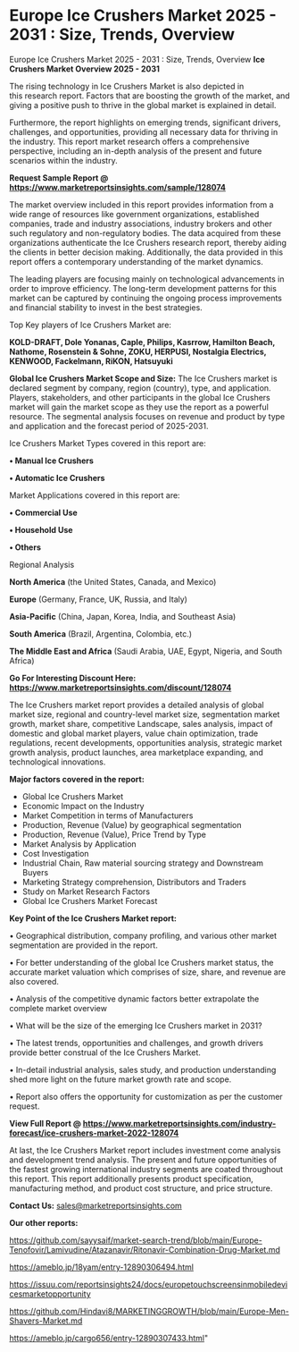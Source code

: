 # Europe Ice Crushers Market 2025 - 2031 : Size, Trends, Overview
 Europe Ice Crushers Market 2025 - 2031 : Size, Trends, Overview
<Strong> Ice Crushers Market Overview 2025 - 2031</strong>

The rising technology in Ice Crushers Market is also depicted in this research report. Factors that are boosting the growth of the market, and giving a positive push to thrive in the global market is explained in detail.

Furthermore, the report highlights on emerging trends, significant drivers, challenges, and opportunities, providing all necessary data for thriving in the industry. This report market research offers a comprehensive perspective, including an in-depth analysis of the present and future scenarios within the industry.

<strong>Request Sample Report @ <a href=https://www.marketreportsinsights.com/sample/128074>https://www.marketreportsinsights.com/sample/128074</a></strong>

The market overview included in this report provides information from a wide range of resources like government organizations, established companies, trade and industry associations, industry brokers and other such regulatory and non-regulatory bodies. The data acquired from these organizations authenticate the Ice Crushers research report, thereby aiding the clients in better decision making. Additionally, the data provided in this report offers a contemporary understanding of the market dynamics.

The leading players are focusing mainly on technological advancements in order to improve efficiency. The long-term development patterns for this market can be captured by continuing the ongoing process improvements and financial stability to invest in the best strategies.

Top Key players of Ice Crushers Market are:

<strong>KOLD-DRAFT, Dole Yonanas, Caple, Philips, Kasrrow, Hamilton Beach, Nathome, Rosenstein & Sohne, ZOKU, HERPUSI, Nostalgia Electrics, KENWOOD, Fackelmann, RiKON, Hatsuyuki</strong>

<strong><b>Global Ice Crushers Market Scope and Size:</b></strong>
The Ice Crushers market is declared segment by company, region (country), type, and application. Players, stakeholders, and other participants in the global Ice Crushers market will gain the market scope as they use the report as a powerful resource. The segmental analysis focuses on revenue and product by type and application and the forecast period of 2025-2031.

Ice Crushers Market Types covered in this report are:

<strong>• Manual Ice Crushers

• Automatic Ice Crushers</strong>

Market Applications covered in this report are:

<strong>• Commercial Use

• Household Use

• Others</strong> 

Regional Analysis

<strong>North America</strong> (the United States, Canada, and Mexico)

<strong>Europe</strong> (Germany, France, UK, Russia, and Italy)

<strong>Asia-Pacific</strong> (China, Japan, Korea, India, and Southeast Asia)

<strong>South America</strong> (Brazil, Argentina, Colombia, etc.)

<strong>The Middle East and Africa</strong> (Saudi Arabia, UAE, Egypt, Nigeria, and South Africa)

<strong>Go For Interesting Discount Here: <a href=https://www.marketreportsinsights.com/discount/128074>https://www.marketreportsinsights.com/discount/128074</a></strong>

The Ice Crushers market report provides a detailed analysis of global market size, regional and country-level market size, segmentation market growth, market share, competitive Landscape, sales analysis, impact of domestic and global market players, value chain optimization, trade regulations, recent developments, opportunities analysis, strategic market growth analysis, product launches, area marketplace expanding, and technological innovations.

<strong><b>Major factors covered in the report:</b></strong>
<ul>
  <li>Global Ice Crushers Market </li>
  <li>Economic Impact on the Industry</li>
  <li>Market Competition in terms of Manufacturers</li>
  <li>Production, Revenue (Value) by geographical segmentation</li>
  <li>Production, Revenue (Value), Price Trend by Type</li>
  <li>Market Analysis by Application</li>
  <li>Cost Investigation</li>
  <li>Industrial Chain, Raw material sourcing strategy and Downstream Buyers</li>
  <li>Marketing Strategy comprehension, Distributors and Traders</li>
  <li>Study on Market Research Factors</li>
  <li>Global Ice Crushers Market Forecast</li>
</ul>

<strong><b>Key Point of the Ice Crushers Market report:</b></strong>

• Geographical distribution, company profiling, and various other market segmentation are provided in the report.

• For better understanding of the global Ice Crushers market status, the accurate market valuation which comprises of size, share, and revenue are also covered.

• Analysis of the competitive dynamic factors better extrapolate the complete market overview

• What will be the size of the emerging Ice Crushers market in 2031?

• The latest trends, opportunities and challenges, and growth drivers provide better construal of the Ice Crushers Market.

• In-detail industrial analysis, sales study, and production understanding shed more light on the future market growth rate and scope.

• Report also offers the opportunity for customization as per the customer request.

<strong><b>View Full Report @ <a href=https://www.marketreportsinsights.com/industry-forecast/ice-crushers-market-2022-128074>https://www.marketreportsinsights.com/industry-forecast/ice-crushers-market-2022-128074</a></b></strong>


At last, the Ice Crushers Market report includes investment come analysis and development trend analysis. The present and future opportunities of the fastest growing international industry segments are coated throughout this report. This report additionally presents product specification, manufacturing method, and product cost structure, and price structure.

<strong>Contact Us:</strong>
sales@marketreportsinsights.com

<strong>Our other reports:</strong>

<a href=https://github.com/sayysaif/market-search-trend/blob/main/Europe-Tenofovir/Lamivudine/Atazanavir/Ritonavir-Combination-Drug-Market.md>https://github.com/sayysaif/market-search-trend/blob/main/Europe-Tenofovir/Lamivudine/Atazanavir/Ritonavir-Combination-Drug-Market.md</a>

<a href=https://ameblo.jp/18yam/entry-12890306494.html>https://ameblo.jp/18yam/entry-12890306494.html</a>

<a href=https://issuu.com/reportsinsights24/docs/europetouchscreensinmobiledevicesmarketopportunity>https://issuu.com/reportsinsights24/docs/europetouchscreensinmobiledevicesmarketopportunity</a>

<a href=https://github.com/Hindavi8/MARKETINGGROWTH/blob/main/Europe-Men-Shavers-Market.md>https://github.com/Hindavi8/MARKETINGGROWTH/blob/main/Europe-Men-Shavers-Market.md</a>

<a href=https://ameblo.jp/cargo656/entry-12890307433.html>https://ameblo.jp/cargo656/entry-12890307433.html</a>"
